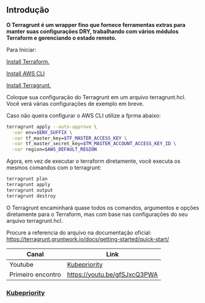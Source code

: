 ## Introdução
**O Terragrunt é um wrapper fino que fornece ferramentas extras para manter suas configurações DRY, trabalhando com vários módulos Terraform e gerenciando o estado remoto.**

Para Iniciar:

[Install Terraform.](https://learn.hashicorp.com/terraform/getting-started/install)

[Install AWS CLI](https://docs.aws.amazon.com/cli/latest/userguide/getting-started-install.html)

[Install Terragrunt.](https://terragrunt.gruntwork.io/docs/getting-started/install/)

Coloque sua configuração do Terragrunt em um arquivo terragrunt.hcl. Você verá várias configurações de exemplo em breve.

Caso não queira configurar o AWS CLI utilize a fprma abaixo:

```sh
terragrunt apply --auto-approve \
  -var env=$ENV_SUFFIX \
  -var tf_master_key=$TF_MASTER_ACCESS_KEY \
  -var tf_master_secret_key=$TM_MASTER_ACCOUNT_ACCESS_KEY_ID \
  -var region=$AWS_DEFAULT_REGION
```

Agora, em vez de executar o terraform diretamente, você executa os mesmos comandos com o terragrunt:

```sh
terragrunt plan
terragrunt apply
terragrunt output
terragrunt destroy
```
O Terragrunt encaminhará quase todos os comandos, argumentos e opções diretamente para o Terraform, mas com base nas configurações do seu arquivo terragrunt.hcl.

Procure a referencia do arquivo na documentação oficial: <https://terragrunt.gruntwork.io/docs/getting-started/quick-start/>

| Canal | Link |
| ------ | ------ |
| Youtube | [Kubepriority](https://www.youtube.com/channel/UCKbUJgrh-kt8B7aZn9Df6VA) |
| Primeiro encontro | https://youtu.be/gfSJxcQ3PWA |


### [Kubepriority](https://kubepriority.com)
